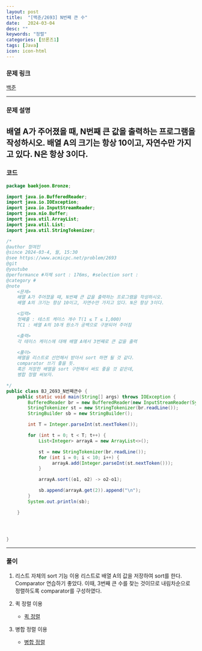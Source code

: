 ```yaml
---
layout: post
title:  "[백준/2693] N번째 큰 수"
date:   2024-03-04
desc: ""
keywords: "정렬"
categories: [브론즈1]
tags: [Java]
icon: icon-html
---
```


### 문제 링크
[백준](https://www.acmicpc.net/problem/2693)

---

### 문제 설명
배열 A가 주어졌을 때, N번째 큰 값을 출력하는 프로그램을 작성하시오.
배열 A의 크기는 항상 10이고, 자연수만 가지고 있다. N은 항상 3이다.
---

### 코드
```JAVA
package baekjoon.Bronze;

import java.io.BufferedReader;
import java.io.IOException;
import java.io.InputStreamReader;
import java.nio.Buffer;
import java.util.ArrayList;
import java.util.List;
import java.util.StringTokenizer;

/*
@author 정여민
@since 2024-03-4, 월, 15:30
@see https://www.acmicpc.net/problem/2693
@git
@youtube
@performance #자체 sort : 176ms, #selection sort :
@category #
@note
    <문제>
    배열 A가 주어졌을 때, N번째 큰 값을 출력하는 프로그램을 작성하시오.
    배열 A의 크기는 항상 10이고, 자연수만 가지고 있다. N은 항상 3이다.

    <입력>
    첫째줄 : 테스트 케이스 개수 T(1 ≤ T ≤ 1,000)
    TC1 : 배열 A의 10개 원소가 공백으로 구분되어 주어짐

    <출력>
    각 테이스 케이스에 대해 배열 A에서 3번째로 큰 값을 출력

    <풀이>
    배열을 리스트로 선언해서 받아서 sort 하면 될 것 같다.
    comparator 쓰기 좋을 듯.
    혹은 저장한 배열을 sort 구현해서 써도 좋을 것 같은데,
    병합 정렬 써보자.

*/
public class BJ_2693_N번째큰수 {
    public static void main(String[] args) throws IOException {
        BufferedReader br = new BufferedReader(new InputStreamReader(System.in));
        StringTokenizer st = new StringTokenizer(br.readLine());
        StringBuilder sb = new StringBuilder();

        int T = Integer.parseInt(st.nextToken());

        for (int t = 0; t < T; t++) {
            List<Integer> arrayA = new ArrayList<>();

            st = new StringTokenizer(br.readLine());
            for (int i = 0; i < 10; i++) {
                 arrayA.add(Integer.parseInt(st.nextToken()));
            }

            arrayA.sort((o1, o2) -> o2-o1);

            sb.append(arrayA.get(2)).append("\n");
        }
        System.out.println(sb);

    }




}

```

---
### 풀이

1. 리스트 자체의 sort 기능 이용
리스트로 배열 A의 값을 저장하여 sort를 한다. 
Comparator 연습하기 좋았다.
이때, 3번째 큰 수를 찾는 것이므로 내림차순으로 정렬하도록 comparator를 구성하였다.


2. 퀵 정렬 이용
    * [퀵 정렬](https://chb2005.tistory.com/75)

3. 병합 정렬 이용
    * [병합 정렬]()